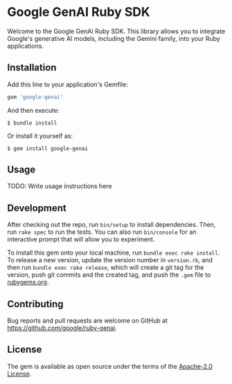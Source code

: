 # Google GenAI Ruby SDK

Welcome to the Google GenAI Ruby SDK. This library allows you to integrate Google's generative AI models, including the Gemini family, into your Ruby applications.

## Installation

Add this line to your application's Gemfile:

```ruby
gem 'google-genai'
```

And then execute:

    $ bundle install

Or install it yourself as:

    $ gem install google-genai

## Usage

TODO: Write usage instructions here

## Development

After checking out the repo, run `bin/setup` to install dependencies. Then, run `rake spec` to run the tests. You can also run `bin/console` for an interactive prompt that will allow you to experiment.

To install this gem onto your local machine, run `bundle exec rake install`. To release a new version, update the version number in `version.rb`, and then run `bundle exec rake release`, which will create a git tag for the version, push git commits and the created tag, and push the `.gem` file to [rubygems.org](https://rubygems.org).

## Contributing

Bug reports and pull requests are welcome on GitHub at https://github.com/google/ruby-genai.

## License

The gem is available as open source under the terms of the [Apache-2.0 License](https://www.apache.org/licenses/LICENSE-2.0).
